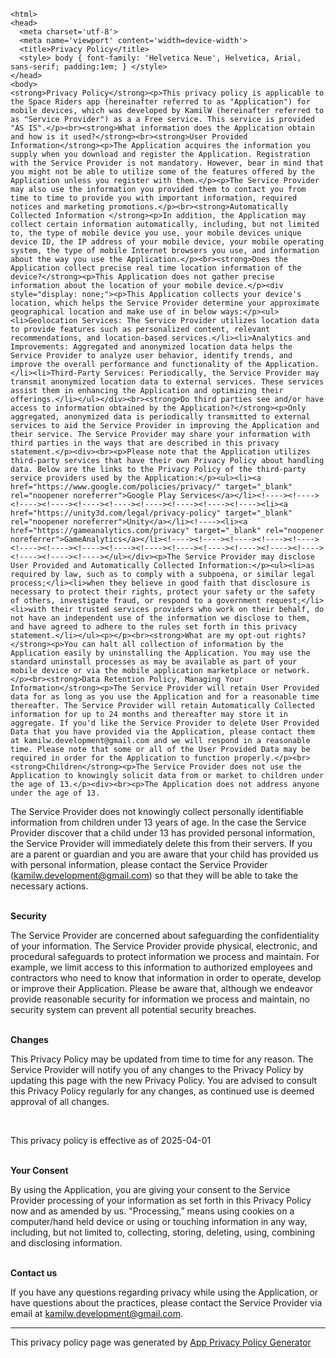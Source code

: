<!DOCTYPE html>
    <html>
    <head>
      <meta charset='utf-8'>
      <meta name='viewport' content='width=device-width'>
      <title>Privacy Policy</title>
      <style> body { font-family: 'Helvetica Neue', Helvetica, Arial, sans-serif; padding:1em; } </style>
    </head>
    <body>
    <strong>Privacy Policy</strong><p>This privacy policy is applicable to the Space Riders app (hereinafter referred to as "Application") for mobile devices, which was developed by KamilW (hereinafter referred to as "Service Provider") as a a Free service. This service is provided "AS IS".</p><br><strong>What information does the Application obtain and how is it used?</strong><br><strong>User Provided Information</strong><p>The Application acquires the information you supply when you download and register the Application. Registration with the Service Provider is not mandatory. However, bear in mind that you might not be able to utilize some of the features offered by the Application unless you register with them.</p><p>The Service Provider may also use the information you provided them to contact you from time to time to provide you with important information, required notices and marketing promotions.</p><br><strong>Automatically Collected Information </strong><p>In addition, the Application may collect certain information automatically, including, but not limited to, the type of mobile device you use, your mobile devices unique device ID, the IP address of your mobile device, your mobile operating system, the type of mobile Internet browsers you use, and information about the way you use the Application.</p><br><strong>Does the Application collect precise real time location information of the device?</strong><p>This Application does not gather precise information about the location of your mobile device.</p><div style="display: none;"><p>This Application collects your device's location, which helps the Service Provider determine your approximate geographical location and make use of in below ways:</p><ul><li>Geolocation Services: The Service Provider utilizes location data to provide features such as personalized content, relevant recommendations, and location-based services.</li><li>Analytics and Improvements: Aggregated and anonymized location data helps the Service Provider to analyze user behavior, identify trends, and improve the overall performance and functionality of the Application.</li><li>Third-Party Services: Periodically, the Service Provider may transmit anonymized location data to external services. These services assist them in enhancing the Application and optimizing their offerings.</li></ul></div><br><strong>Do third parties see and/or have access to information obtained by the Application?</strong><p>Only aggregated, anonymized data is periodically transmitted to external services to aid the Service Provider in improving the Application and their service. The Service Provider may share your information with third parties in the ways that are described in this privacy statement.</p><div><br><p>Please note that the Application utilizes third-party services that have their own Privacy Policy about handling data. Below are the links to the Privacy Policy of the third-party service providers used by the Application:</p><ul><li><a href="https://www.google.com/policies/privacy/" target="_blank" rel="noopener noreferrer">Google Play Services</a></li><!----><!----><!----><!----><!----><!----><!----><!----><!----><!----><li><a href="https://unity3d.com/legal/privacy-policy" target="_blank" rel="noopener noreferrer">Unity</a></li><!----><li><a href="https://gameanalytics.com/privacy" target="_blank" rel="noopener noreferrer">GameAnalytics</a></li><!----><!----><!----><!----><!----><!----><!----><!----><!----><!----><!----><!----><!----><!----><!----><!----><!----><!----></ul></div><p>The Service Provider may disclose User Provided and Automatically Collected Information:</p><ul><li>as required by law, such as to comply with a subpoena, or similar legal process;</li><li>when they believe in good faith that disclosure is necessary to protect their rights, protect your safety or the safety of others, investigate fraud, or respond to a government request;</li><li>with their trusted services providers who work on their behalf, do not have an independent use of the information we disclose to them, and have agreed to adhere to the rules set forth in this privacy statement.</li></ul><p></p><br><strong>What are my opt-out rights?</strong><p>You can halt all collection of information by the Application easily by uninstalling the Application. You may use the standard uninstall processes as may be available as part of your mobile device or via the mobile application marketplace or network.</p><br><strong>Data Retention Policy, Managing Your Information</strong><p>The Service Provider will retain User Provided data for as long as you use the Application and for a reasonable time thereafter. The Service Provider will retain Automatically Collected information for up to 24 months and thereafter may store it in aggregate. If you'd like the Service Provider to delete User Provided Data that you have provided via the Application, please contact them at kamilw.development@gmail.com and we will respond in a reasonable time. Please note that some or all of the User Provided Data may be required in order for the Application to function properly.</p><br><strong>Children</strong><p>The Service Provider does not use the Application to knowingly solicit data from or market to children under the age of 13.</p><div><br><p>The Application does not address anyone under the age of 13.
The Service Provider does not knowingly collect personally
identifiable information from children under 13 years of age. In the case
the Service Provider discover that a child under 13 has provided
personal information, the Service Provider will immediately
delete this from their servers. If you are a parent or guardian
and you are aware that your child has provided us with
personal information, please contact the Service Provider (kamilw.development@gmail.com) so that
they will be able to take the necessary actions.</p></div><!----><br><strong>Security</strong><p>The Service Provider are concerned about safeguarding the confidentiality of your information. The Service Provider provide physical, electronic, and procedural safeguards to protect information we process and maintain. For example, we limit access to this information to authorized employees and contractors who need to know that information in order to operate, develop or improve their Application. Please be aware that, although we endeavor provide reasonable security for information we process and maintain, no security system can prevent all potential security breaches.</p><br><strong>Changes</strong><p>This Privacy Policy may be updated from time to time for any reason. The Service Provider will notify you of any changes to the Privacy Policy by updating this page with the new Privacy Policy. You are advised to consult this Privacy Policy regularly for any changes, as continued use is deemed approval of all changes.</p><br><p>This privacy policy is effective as of 2025-04-01</p><br><strong>Your Consent</strong><p>By using the Application, you are giving your consent to the Service Provider processing of your information as set forth in this Privacy Policy now and as amended by us. "Processing,” means using cookies on a computer/hand held device or using or touching information in any way, including, but not limited to, collecting, storing, deleting, using, combining and disclosing information.</p><br><strong>Contact us</strong><p>If you have any questions regarding privacy while using the Application, or have questions about the practices, please contact the Service Provider via email at kamilw.development@gmail.com.</p><hr><p>This privacy policy page was generated by <a href="https://app-privacy-policy-generator.nisrulz.com/" target="_blank" rel="noopener noreferrer">App Privacy Policy Generator</a></p>
    </body>
    </html>
      
